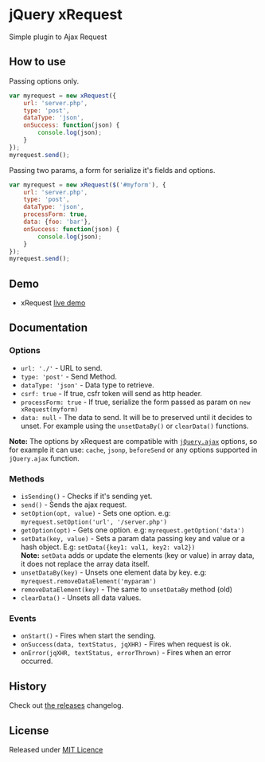 jQuery xRequest
===

Simple plugin to Ajax Request


## How to use
Passing options only.
```js
var myrequest = new xRequest({
    url: 'server.php',
    type: 'post',
    dataType: 'json',
    onSuccess: function(json) {
        console.log(json);
    }
});
myrequest.send();
```
Passing two params, a form for serialize it's fields and options.
```js
var myrequest = new xRequest($('#myform'), {
    url: 'server.php',
    type: 'post',
    dataType: 'json',
    processForm: true,
    data: {foo: 'bar'},
    onSuccess: function(json) {
        console.log(json);
    }
});
myrequest.send();
```

## Demo

* xRequest [live demo](http://goo.gl/DgJAj)

## Documentation

### Options

  * `url: './'`               - URL to send.
  * `type: 'post'`            - Send Method.
  * `dataType: 'json'`        - Data type to retrieve.
  * `csrf: true`              - If true, csfr token will send as http header.
  * `processForm: true`       - If true, serialize the form passed as param on `new xRequest(myform)`
  * `data: null`              - The data to send. It will be to preserved until it decides to unset. For example using the `unsetDataBy()` or `clearData()` functions.

  **Note:** The options by xRequest are compatible with [`jQuery.ajax`](https://api.jquery.com/jQuery.ajax/) options, so for example it can use: `cache`, `jsonp`, `beforeSend` or any options supported in `jQuery.ajax` function.

### Methods

  * `isSending()`             - Checks if it's sending yet.
  * `send()`                  - Sends the ajax request.
  * `setOption(opt, value)`   - Sets one option. e.g: `myrequest.setOption('url', '/server.php')`
  * `getOption(opt)`          - Gets one option. e.g: `myrequest.getOption('data')`
  * `setData(key, value)`     - Sets a param data passing key and value or a hash object. E.g: `setData({key1: val1, key2: val2})`<br>
  **Note:** `setData` adds or update the elements (key or value) in array data, it does not replace the array data itself.
  * `unsetDataBy(key)`  - Unsets one element data by key. e.g: `myrequest.removeDataElement('myparam')`
  * `removeDataElement(key)`  - The same to `unsetDataBy` method (old)
  * `clearData()`             - Unsets all data values.

### Events

  * `onStart()` - Fires when start the sending.
  * `onSuccess(data, textStatus, jqXHR)` - Fires when request is ok.
  * `onError(jqXHR, textStatus, errorThrown)` - Fires when an error occurred.

## History
Check out [the releases](https://github.com/joseluisq/jquery.xrequest/releases) changelog.

## License

Released under [MIT Licence](http://www.opensource.org/licenses/mit-license.php)